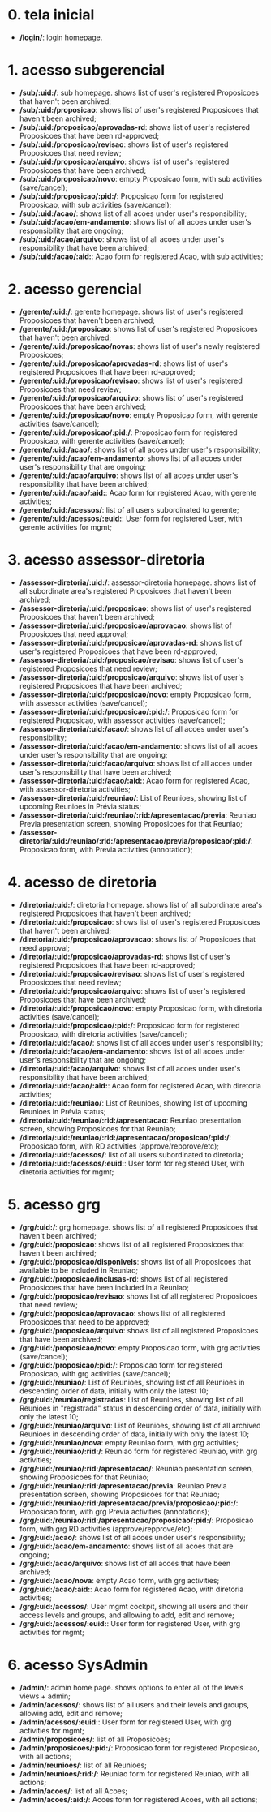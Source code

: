 # 0. tela inicial

-   **/login/**: login homepage.

# 1. acesso subgerencial

-   **/sub/:uid:/**: sub homepage. shows list of user's registered Proposicoes that haven't been archived;
-   **/sub/:uid:/proposicao**: shows list of user's registered Proposicoes that haven't been archived;
-   **/sub/:uid:/proposicao/aprovadas-rd**: shows list of user's registered Proposicoes that have been rd-approved;
-   **/sub/:uid:/proposicao/revisao**: shows list of user's registered Proposicoes that need review;
-   **/sub/:uid:/proposicao/arquivo**: shows list of user's registered Proposicoes that have been archived;
-   **/sub/:uid:/proposicao/novo**: empty Proposicao form, with sub activities (save/cancel);
-   **/sub/:uid:/proposicao/:pid:/**: Proposicao form for registered Proposicao, with sub activities (save/cancel);
-   **/sub/:uid:/acao/**: shows list of all acoes under user's responsibility;
-   **/sub/:uid:/acao/em-andamento**: shows list of all acoes under user's responsibility that are ongoing;
-   **/sub/:uid:/acao/arquivo**: shows list of all acoes under user's responsibility that have been archived;
-   **/sub/:uid:/acao/:aid:**: Acao form for registered Acao, with sub activities;

# 2. acesso gerencial

-   **/gerente/:uid:/**: gerente homepage. shows list of user's registered Proposicoes that haven't been archived;
-   **/gerente/:uid:/proposicao**: shows list of user's registered Proposicoes that haven't been archived;
-   **/gerente/:uid:/proposicao/novas**: shows list of user's newly registered Proposicoes;
-   **/gerente/:uid:/proposicao/aprovadas-rd**: shows list of user's registered Proposicoes that have been rd-approved;
-   **/gerente/:uid:/proposicao/revisao**: shows list of user's registered Proposicoes that need review;
-   **/gerente/:uid:/proposicao/arquivo**: shows list of user's registered Proposicoes that have been archived;
-   **/gerente/:uid:/proposicao/novo**: empty Proposicao form, with gerente activities (save/cancel);
-   **/gerente/:uid:/proposicao/:pid:/**: Proposicao form for registered Proposicao, with gerente activities (save/cancel);
-   **/gerente/:uid:/acao/**: shows list of all acoes under user's responsibility;
-   **/gerente/:uid:/acao/em-andamento**: shows list of all acoes under user's responsibility that are ongoing;
-   **/gerente/:uid:/acao/arquivo**: shows list of all acoes under user's responsibility that have been archived;
-   **/gerente/:uid:/acao/:aid:**: Acao form for registered Acao, with gerente activities;
-   **/gerente/:uid:/acessos/**: list of all users subordinated to gerente;
-   **/gerente/:uid:/acessos/:euid:**: User form for registered User, with gerente activities for mgmt;

# 3. acesso assessor-diretoria

-   **/assessor-diretoria/:uid:/**: assessor-diretoria homepage. shows list of all subordinate area's registered Proposicoes that haven't been archived;
-   **/assessor-diretoria/:uid:/proposicao**: shows list of user's registered Proposicoes that haven't been archived;
-   **/assessor-diretoria/:uid:/proposicao/aprovacao**: shows list of Proposicoes that need approval;
-   **/assessor-diretoria/:uid:/proposicao/aprovadas-rd**: shows list of user's registered Proposicoes that have been rd-approved;
-   **/assessor-diretoria/:uid:/proposicao/revisao**: shows list of user's registered Proposicoes that need review;
-   **/assessor-diretoria/:uid:/proposicao/arquivo**: shows list of user's registered Proposicoes that have been archived;
-   **/assessor-diretoria/:uid:/proposicao/novo**: empty Proposicao form, with assessor activities (save/cancel);
-   **/assessor-diretoria/:uid:/proposicao/:pid:/**: Proposicao form for registered Proposicao, with assessor activities (save/cancel);
-   **/assessor-diretoria/:uid:/acao/**: shows list of all acoes under user's responsibility;
-   **/assessor-diretoria/:uid:/acao/em-andamento**: shows list of all acoes under user's responsibility that are ongoing;
-   **/assessor-diretoria/:uid:/acao/arquivo**: shows list of all acoes under user's responsibility that have been archived;
-   **/assessor-diretoria/:uid:/acao/:aid:**: Acao form for registered Acao, with assessor-diretoria activities;
-   **/assessor-diretoria/:uid:/reuniao/**: List of Reunioes, showing list of upcoming Reunioes in Prévia status;
-   **/assessor-diretoria/:uid:/reuniao/:rid:/apresentacao/previa**: Reuniao Previa presentation screen, showing Proposicoes for that Reuniao;
-   **/assessor-diretoria/:uid:/reuniao/:rid:/apresentacao/previa/proposicao/:pid:/**: Proposicao form, with Previa activities (annotation);

# 4. acesso de diretoria

-   **/diretoria/:uid:/**: diretoria homepage. shows list of all subordinate area's registered Proposicoes that haven't been archived;
-   **/diretoria/:uid:/proposicao**: shows list of user's registered Proposicoes that haven't been archived;
-   **/diretoria/:uid:/proposicao/aprovacao**: shows list of Proposicoes that need approval;
-   **/diretoria/:uid:/proposicao/aprovadas-rd**: shows list of user's registered Proposicoes that have been rd-approved;
-   **/diretoria/:uid:/proposicao/revisao**: shows list of user's registered Proposicoes that need review;
-   **/diretoria/:uid:/proposicao/arquivo**: shows list of user's registered Proposicoes that have been archived;
-   **/diretoria/:uid:/proposicao/novo**: empty Proposicao form, with diretoria activities (save/cancel);
-   **/diretoria/:uid:/proposicao/:pid:/**: Proposicao form for registered Proposicao, with diretoria activities (save/cancel);
-   **/diretoria/:uid:/acao/**: shows list of all acoes under user's responsibility;
-   **/diretoria/:uid:/acao/em-andamento**: shows list of all acoes under user's responsibility that are ongoing;
-   **/diretoria/:uid:/acao/arquivo**: shows list of all acoes under user's responsibility that have been archived;
-   **/diretoria/:uid:/acao/:aid:**: Acao form for registered Acao, with diretoria activities;
-   **/diretoria/:uid:/reuniao/**: List of Reunioes, showing list of upcoming Reunioes in Prévia status;
-   **/diretoria/:uid:/reuniao/:rid:/apresentacao**: Reuniao presentation screen, showing Proposicoes for that Reuniao;
-   **/diretoria/:uid:/reuniao/:rid:/apresentacao/proposicao/:pid:/**: Proposicao form, with RD activities (approve/repprove/etc);
-   **/diretoria/:uid:/acessos/**: list of all users subordinated to diretoria;
-   **/diretoria/:uid:/acessos/:euid:**: User form for registered User, with diretoria activities for mgmt;

# 5. acesso grg

-   **/grg/:uid:/**: grg homepage. shows list of all registered Proposicoes that haven't been archived;
-   **/grg/:uid:/proposicao**: shows list of all registered Proposicoes that haven't been archived;
-   **/grg/:uid:/proposicao/disponiveis**: shows list of all Proposicoes that available to be included in Reuniao;
-   **/grg/:uid:/proposicao/inclusas-rd**: shows list of all registered Proposicoes that have been included in a Reuniao;
-   **/grg/:uid:/proposicao/revisao**: shows list of all registered Proposicoes that need review;
-   **/grg/:uid:/proposicao/aprovacao**: shows list of all registered Proposicoes that need to be approved;
-   **/grg/:uid:/proposicao/arquivo**: shows list of all registered Proposicoes that have been archived;
-   **/grg/:uid:/proposicao/novo**: empty Proposicao form, with grg activities (save/cancel);
-   **/grg/:uid:/proposicao/:pid:/**: Proposicao form for registered Proposicao, with grg activities (save/cancel);
-   **/grg/:uid:/reuniao/**: List of Reunioes, showing list of all Reunioes in descending order of data, initially with only the latest 10;
-   **/grg/:uid:/reuniao/registradas**: List of Reunioes, showing list of all Reunioes in "registrada" status in descending order of data, initially with only the latest 10;
-   **/grg/:uid:/reuniao/arquivo**: List of Reunioes, showing list of all archived Reunioes in descending order of data, initially with only the latest 10;
-   **/grg/:uid:/reuniao/nova**: empty Reuniao form, with grg activities;
-   **/grg/:uid:/reuniao/:rid:/**: Reuniao form for registered Reuniao, with grg activities;
-   **/grg/:uid:/reuniao/:rid:/apresentacao/**: Reuniao presentation screen, showing Proposicoes for that Reuniao;
-   **/grg/:uid:/reuniao/:rid:/apresentacao/previa**: Reuniao Previa presentation screen, showing Proposicoes for that Reuniao;
-   **/grg/:uid:/reuniao/:rid:/apresentacao/previa/proposicao/:pid:/**: Proposicao form, with grg Previa activities (annotations);
-   **/grg/:uid:/reuniao/:rid:/apresentacao/proposicao/:pid:/**: Proposicao form, with grg RD activities (approve/repprove/etc);
-   **/grg/:uid:/acao/**: shows list of all acoes under user's responsibility;
-   **/grg/:uid:/acao/em-andamento**: shows list of all acoes that are ongoing;
-   **/grg/:uid:/acao/arquivo**: shows list of all acoes that have been archived;
-   **/grg/:uid:/acao/nova**: empty Acao form, with grg activities;
-   **/grg/:uid:/acao/:aid:**: Acao form for registered Acao, with diretoria activities;
-   **/grg/:uid:/acessos/**: User mgmt cockpit, showing all users and their access levels and groups, and allowing to add, edit and remove;
-   **/grg/:uid:/acessos/:euid:**: User form for registered User, with grg activities for mgmt;

# 6. acesso SysAdmin

-   **/admin/**: admin home page. shows options to enter all of the levels views + admin;
-   **/admin/acessos/**: shows list of all users and their levels and groups, allowing add, edit and remove;
-   **/admin/acessos/:euid:**: User form for registered User, with grg activities for mgmt;
-   **/admin/proposicoes/**: list of all Proposicoes;
-   **/admin/proposicoes/:pid:/**: Proposicao form for registered Proposicao, with all actions;
-   **/admin/reunioes/**: list of all Reunioes;
-   **/admin/reunioes/:rid:/**: Reuniao form for registered Reuniao, with all actions;
-   **/admin/acoes/**: list of all Acoes;
-   **/admin/acoes/:aid:/**: Acoes form for registered Acoes, with all actions;
